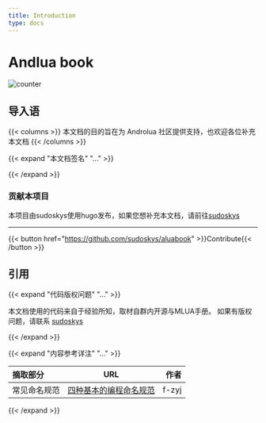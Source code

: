 ```yaml
---
title: Introduction
type: docs
---
```


# Andlua book

![counter](https://count.getloli.com/get/@sudoskys-github-aluabook?theme=moebooru)

## 导入语

{{< columns >}}
本文档的目的旨在为 Androlua 社区提供支持，也欢迎各位补充本文档
{{< /columns >}}



{{< expand "本文档签名" "..." >}}


{{< /expand >}}



### 贡献本项目



本项目由sudoskys使用hugo发布，如果您想补充本文档，请前往[sudoskys](https://github.com/sudoskys/aluabook)

--------

{{< button href="https://github.com/sudoskys/aluabook" >}}Contribute{{< /button >}}









## 引用
{{< expand "代码版权问题" "..." >}}

本文档使用的代码来自于经验所知，取材自群内开源与MLUA手册。
如果有版权问题，请联系 [sudoskys](https://github.com/sudoskys)

{{< /expand >}}

{{< expand "内容参考详注" "..." >}}

| 摘取部分      | URL | 作者     |
| :---        |    :----:   |          ---: |
| 常见命名规范      |  [四种基本的编程命名规范](https://zhuanlan.zhihu.com/p/89909623)     | f-zyj|

{{< /expand >}}
